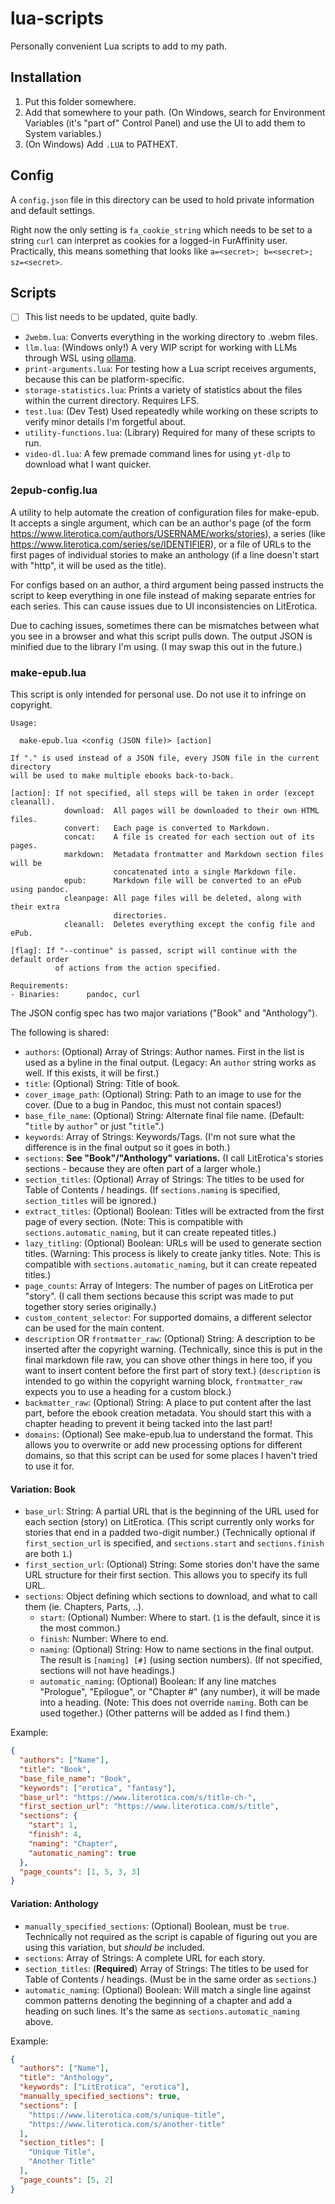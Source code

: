 # lua-scripts
Personally convenient Lua scripts to add to my path.

## Installation
1. Put this folder somewhere.
2. Add that somewhere to your path. (On Windows, search for Environment Variables (it's "part of" Control Panel) and use the UI to add them to System variables.)
3. (On Windows) Add `.LUA` to PATHEXT.

## Config
A `config.json` file in this directory can be used to hold private information and default settings.

Right now the only setting is `fa_cookie_string` which needs to be set to a string `curl` can interpret as cookies for a logged-in FurAffinity user.
Practically, this means something that looks like `a=<secret>; b=<secret>; sz=<secret>`.

## Scripts
- [ ] This list needs to be updated, quite badly.
- `2webm.lua`: Converts everything in the working directory to .webm files.
- `llm.lua`: (Windows only!) A very WIP script for working with LLMs through WSL using [ollama](https://github.com/jmorganca/ollama).
- `print-arguments.lua`: For testing how a Lua script receives arguments, because this can be platform-specific.
- `storage-statistics.lua`: Prints a variety of statistics about the files within the current directory. Requires LFS.
- `test.lua`: (Dev Test) Used repeatedly while working on these scripts to verify minor details I'm forgetful about.
- `utility-functions.lua`: (Library) Required for many of these scripts to run.
- `video-dl.lua`: A few premade command lines for using `yt-dlp` to download what I want quicker.

### 2epub-config.lua
A utility to help automate the creation of configuration files for make-epub.
It accepts a single argument, which can be an author's page (of the form
https://www.literotica.com/authors/USERNAME/works/stories),  a series (like
https://www.literotica.com/series/se/IDENTIFIER), or a file of URLs to the first
pages of individual stories to make an anthology (if a line doesn't start with
"http", it will be used as the title).

For configs based on an author, a third argument being passed instructs the
script to keep everything in one file instead of making separate entries for
each series. This can cause issues due to UI inconsistencies on LitErotica.

Due to caching issues, sometimes there can be mismatches between what you see in
a browser and what this script pulls down. The output JSON is minified due to
the library I'm using. (I may swap this out in the future.)

### make-epub.lua
This script is only intended for personal use. Do not use it to infringe on copyright.

```
Usage:

  make-epub.lua <config (JSON file)> [action]

If "." is used instead of a JSON file, every JSON file in the current directory
will be used to make multiple ebooks back-to-back.

[action]: If not specified, all steps will be taken in order (except cleanall).
            download:  All pages will be downloaded to their own HTML files.
            convert:   Each page is converted to Markdown.
            concat:    A file is created for each section out of its pages.
            markdown:  Metadata frontmatter and Markdown section files will be
                       concatenated into a single Markdown file.
            epub:      Markdown file will be converted to an ePub using pandoc.
            cleanpage: All page files will be deleted, along with their extra
                       directories.
            cleanall:  Deletes everything except the config file and ePub.

[flag]: If "--continue" is passed, script will continue with the default order
          of actions from the action specified.

Requirements:
- Binaries:      pandoc, curl
```

The JSON config spec has two major variations ("Book" and "Anthology").

The following is shared:
- `authors`: (Optional) Array of Strings: Author names. First in the list is used as a byline in the final output. (Legacy: An `author` string works as well. If this exists, it will be first.)
- `title`: (Optional) String: Title of book.
- `cover_image_path`: (Optional) String: Path to an image to use for the cover. (Due to a bug in Pandoc, this must not contain spaces!)
- `base_file_name`: (Optional) String: Alternate final file name. (Default: "`title` by `author`" or just "`title`".)
- `keywords`: Array of Strings: Keywords/Tags. (I'm not sure what the difference is in the final output so it goes in both.)
- `sections`: **See "Book"/"Anthology" variations.** (I call LitErotica's stories sections - because they are often part of a larger whole.)
- `section_titles`: (Optional) Array of Strings: The titles to be used for Table of Contents / headings. (If `sections.naming` is specified, `section_titles` will be ignored.)
- `extract_titles`: (Optional) Boolean: Titles will be extracted from the first page of every section. (Note: This is compatible with `sections.automatic_naming`, but it can create repeated titles.)
- `lazy_titling`: (Optional) Boolean: URLs will be used to generate section titles. (Warning: This process is likely to create janky titles. Note: This is compatible with `sections.automatic_naming`, but it can create repeated titles.)
- `page_counts`: Array of Integers: The number of pages on LitErotica per "story". (I call them sections because this script was made to put together story series originally.)
- `custom_content_selector`: For supported domains, a different selector can be used for the main content.
- `description` OR `frontmatter_raw`: (Optional) String: A description to be inserted after the copyright warning. (Technically, since this is put in the final markdown file raw, you can shove other things in here too, if you want to insert content before the first part of story text.) (`description` is intended to go within the copyright warning block, `frontmatter_raw` expects you to use a heading for a custom block.)
- `backmatter_raw`: (Optional) String: A place to put content after the last part, before the ebook creation metadata. You should start this with a chapter heading to prevent it being tacked into the last part!
- `domains`: (Optional) See make-epub.lua to understand the format. This allows you to overwrite or add new processing options for different domains, so that this script can be used for some places I haven't tried to use it for.

#### Variation: Book
- `base_url`: String: A partial URL that is the beginning of the URL used for each section (story) on LitErotica. (This script currently only works for stories that end in a padded two-digit number.) (Technically optional if `first_section_url` is specified, and `sections.start` and `sections.finish` are both `1`.)
- `first_section_url`: (Optional) String: Some stories don't have the same URL structure for their first section. This allows you to specify its full URL.
- `sections`: Object defining which sections to download, and what to call them (ie. Chapters, Parts, ..).
  - `start`: (Optional) Number: Where to start. (`1` is the default, since it is the most common.)
  - `finish`: Number: Where to end.
  - `naming`: (Optional) String: How to name sections in the final output. The result is `[naming] [#]` (using section numbers). (If not specified, sections will not have headings.)
  - `automatic_naming`: (Optional) Boolean: If any line matches "Prologue", "Epilogue", or "Chapter #" (any number), it will be made into a heading. (Note: This does not override `naming`. Both can be used together.) (Other patterns will be added as I find them.)

Example:
```json
{
  "authors": ["Name"],
  "title": "Book",
  "base_file_name": "Book",
  "keywords": ["erotica", "fantasy"],
  "base_url": "https://www.literotica.com/s/title-ch-",
  "first_section_url": "https://www.literotica.com/s/title",
  "sections": {
    "start": 1,
    "finish": 4,
    "naming": "Chapter",
    "automatic_naming": true
  },
  "page_counts": [1, 5, 3, 3]
}
```

#### Variation: Anthology
- `manually_specified_sections`: (Optional) Boolean, must be `true`. Technically not required as the script is capable of figuring out you are using this variation, but *should be* included.
- `sections`: Array of Strings: A complete URL for each story.
- `section_titles`: (**Required**) Array of Strings: The titles to be used for Table of Contents / headings. (Must be in the same order as `sections`.)
- `automatic_naming`: (Optional) Boolean: Will match a single line against common patterns denoting the beginning of a chapter and add a heading on such lines. It's the same as `sections.automatic_naming` above.

Example:
```json
{
  "authors": ["Name"],
  "title": "Anthology",
  "keywords": ["LitErotica", "erotica"],
  "manually_specified_sections": true,
  "sections": [
    "https://www.literotica.com/s/unique-title",
    "https://www.literotica.com/s/another-title"
  ],
  "section_titles": [
    "Unique Title",
    "Another Title"
  ],
  "page_counts": [5, 2]
}
```
